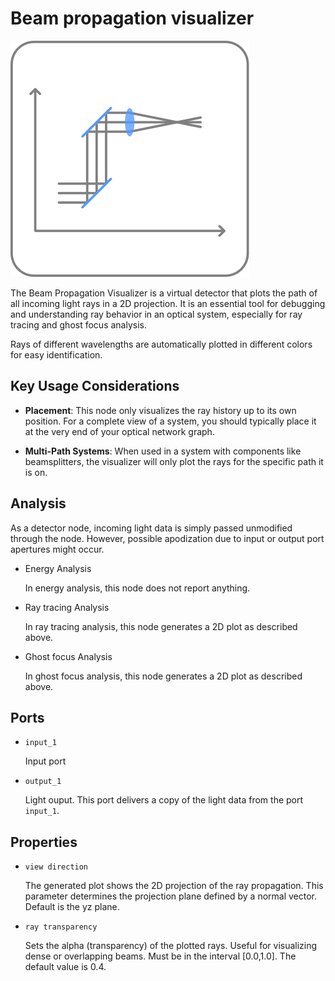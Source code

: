 # Beam propagation visualizer

![Beam propagation visualizer icon](../images/icons/node_propagation.svg)

The Beam Propagation Visualizer is a virtual detector that plots the path of all incoming light rays in a 2D projection. It is an essential tool for debugging and understanding ray behavior in an optical system, especially for ray tracing and ghost focus analysis.

Rays of different wavelengths are automatically plotted in different colors for easy identification.

## Key Usage Considerations

- **Placement**: This node only visualizes the ray history up to its own position. For a complete view of a system, you should typically place it at the very end of your optical network graph.

- **Multi-Path Systems**: When used in a system with components like beamsplitters, the visualizer will only plot the rays for the specific path it is on.

## Analysis

As a detector node, incoming light data is simply passed unmodified through the node. However, possible apodization due to input or output port apertures might occur.

- Energy Analysis

    In energy analysis, this node does not report anything.

- Ray tracing Analysis

    In ray tracing analysis, this node generates a 2D plot as described above.

- Ghost focus Analysis

    In ghost focus analysis, this node generates a 2D plot as described above.

## Ports

- `input_1`

    Input port

- `output_1`

    Light ouput. This port delivers a copy of the light data from the port `input_1`.

## Properties

- `view direction`

    The generated plot shows the 2D projection of the ray propagation. This parameter determines the projection plane defined by a normal vector. Default
    is the yz plane.

- `ray transparency`

    Sets the alpha (transparency) of the plotted rays. Useful for visualizing dense or overlapping beams. Must be in the interval [0.0,1.0]. The default value is 0.4.
